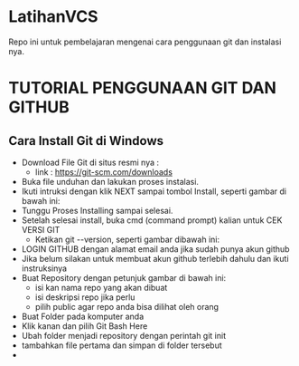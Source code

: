 # LatihanVCS
Repo ini untuk pembelajaran mengenai cara penggunaan git dan instalasi nya.

# TUTORIAL PENGGUNAAN GIT DAN GITHUB
## Cara Install Git di Windows
* Download File Git di situs resmi nya :
  * link : https://git-scm.com/downloads
* Buka file unduhan dan lakukan proses instalasi.
* Ikuti intruksi dengan klik NEXT sampai tombol Install, seperti gambar di bawah ini:
* Tunggu Proses Installing sampai selesai.
* Setelah selesai install, buka cmd (command prompt) kalian untuk CEK VERSI GIT
  * Ketikan git --version, seperti gambar dibawah ini:
* LOGIN GITHUB dengan alamat email anda jika sudah punya akun github
* Jika belum silakan untuk membuat akun github terlebih dahulu dan ikuti instruksinya
* Buat Repository dengan petunjuk gambar di bawah ini:
  * isi kan nama repo yang akan dibuat
  * isi deskripsi repo jika perlu
  * pilih public agar repo anda bisa dilihat oleh orang
* Buat Folder pada komputer anda
* Klik kanan dan pilih Git Bash Here
* Ubah folder menjadi repository dengan perintah git init
* tambahkan file pertama dan simpan di folder tersebut
* 
